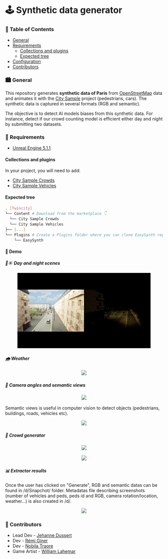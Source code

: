 # 🕹️ Synthetic data generator

### 📁 Table of Contents

* <a href="#general">General</a>
* <a href="#requirements">Requirements</a>
    * <a href="#collections-and-plugins">Collections and plugins</a>
    * <a href="#expected-tree">Expected tree</a>
* <a href="#configuration">Configuration</a>
* <a href="#contributors">Contributors</a>

### 🏙️ General

This repository generates __synthetic data of Paris__ from [OpenStreetMap](https://www.openstreetmap.org) data and animates it with the [City Sample](https://www.unrealengine.com/marketplace/en-US/product/city-sample) project (pedestrians, cars). 
The synthetic data is captured in several formats (RGB and semantic).<br/>

The objective is to detect AI models biases from this synthetic data. For instance, detect if our crowd counting model is efficient either day and night by submitting two datasets.

### 🧰 Requirements

- [Unreal Engine 5.1.1](https://www.unrealengine.com/fr/unreal-engine-5)

#### Collections and plugins

In your project, you will need to add:

- [City Sample Crowds](https://www.unrealengine.com/marketplace/en-US/product/city-sample-crowds)
- [City Sample Vehicles](https://www.unrealengine.com/marketplace/en-US/product/city-sample-vehicles)

#### Expected tree

```bash
. [Twincity]
└── Content # Download from the marketplace 👇
  └── City Sample Crowds
  └── City Sample Vehicles
├── [...]
└── Plugins # Create a Plugins folder where you can clone EasySynth repository 👇
    └── EasySynth
```

#### 💾 Demo

##### 🌙☀️ Day and night scenes

<p align="center">
	<img src="./demo/DayNight.gif" >
</p>

##### 🌧 Weather

<p align="center">
	<img src="./demo/Weather.gif" >
</p>

##### 📸 Camera angles and semantic views

<p align="center">
	<img src="./demo/CameraAngle.gif" >
</p>

Semantic views is useful in computer vision to detect objects (pedestrians, buildings, roads, vehicles etc).

<p align="center">
	<img src="./demo/Semantic.gif" >
</p>

##### 👥 Crowd generator

<p align="center">
	<img src="./demo/Crowd.gif" >
</p>

<p align="center">
	<img src="./demo/MassSpawner.gif" >
</p>

##### 📊 Extractor results

Once the user has clicked on "Generate", RGB and semantic datas can be found in /d/Snapchot/ folder. Metadatas file describing screenshots (number of vehicles and peds, peds id and RGB, camera rotation/location, weather...) is also created in /d/.

<p align="center">
	<img src="./demo/Extractor.gif" >
</p>

### 👋 Contributors

- Lead Dev - [Jehanne Dussert](https://github.com/JehanneDussert/)
- Dev - [Rémi Giner](https://github.com/remisansfamine/)
- Dev - [Nobila Traore](https://github.com/notraore/)
- Game Artist - [William Lahemar](https://github.com/willocks)
